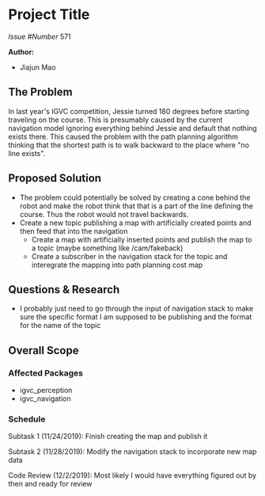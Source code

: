 # Project Title

*Issue #Number*
571

**Author:**
- Jiajun Mao

## The Problem

In last year's IGVC competition, Jessie turned 180 degrees before starting traveling on the course. This is presumably caused by the current navigation model ignoring everything behind Jessie and default that nothing exists there. This caused the problem with the path planning algorithm thinking that the shortest path is to walk backward to the place where "no line exists".

## Proposed Solution

- The problem could potentially be solved by creating a cone behind the robot and make the robot think that that is a part of the line defining the course. Thus the robot would not travel backwards.
- Create a new topic publishing a map with artificially created points and then feed that into the navigation 
    - Create a map with artificially inserted points and publish the map to a topic (maybe something like /cam/fakeback)
    - Create a subscriber in the navigation stack for the topic and interegrate the mapping into path planning cost map

## Questions & Research

- I probably just need to go through the input of navigation stack to make sure the specific format I am supposed to be publishing and the format for the name of the topic

## Overall Scope

### Affected Packages

- igvc_perception
- igvc_navigation


### Schedule

Subtask 1 (11/24/2019): Finish creating the map and publish it

Subtask 2 (11/28/2019): Modify the navigation stack to incorporate new map data

Code Review (12/2/2019): Most likely I would have everything figured out by then and ready for review
